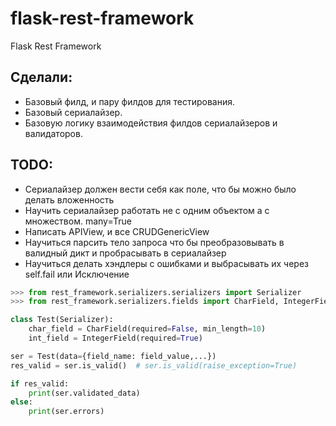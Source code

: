# flask-rest-framework
Flask Rest Framework

## Сделали:

* Базовый филд, и пару филдов для тестирования.
* Базовый сериалайзер.
* Базовую логику взаимодействия филдов сериалайзеров и валидаторов.

## TODO:

* Сериалайзер должен вести себя как поле, что бы можно было делать вложенность
* Научить сериалайзер работать не с одним объектом а с множеством. many=True
* Написать APIView, и все CRUDGenericView
* Научиться парсить тело запроса что бы преобразовывать в валидный дикт и пробрасывать в сериалайзер
* Научиться делать хэндлеры с ошибками и выбрасывать их через self.fail или Исключение


```python
>>> from rest_framework.serializers.serializers import Serializer
>>> from rest_framework.serializers.fields import CharField, IntegerField

class Test(Serializer):
    char_field = CharField(required=False, min_length=10)
    int_field = IntegerField(required=True)

ser = Test(data={field_name: field_value,...})
res_valid = ser.is_valid()  # ser.is_valid(raise_exception=True)

if res_valid:
    print(ser.validated_data)
else:
    print(ser.errors)

```